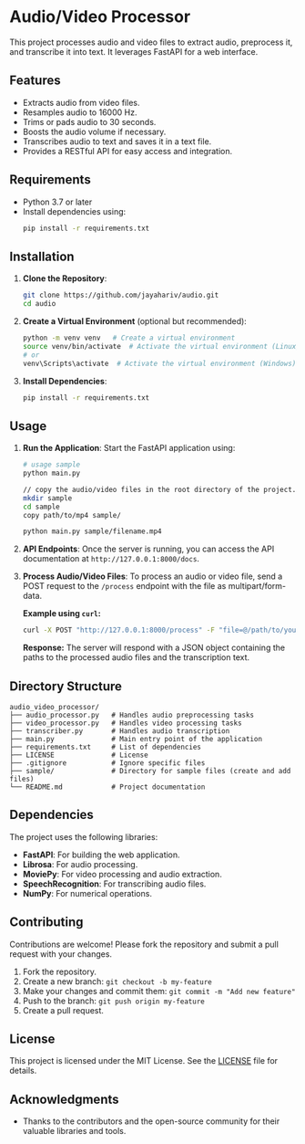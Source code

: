 # Audio/Video Processor

This project processes audio and video files to extract audio, preprocess it, and transcribe it into text. It leverages FastAPI for a web interface.

## Features

- Extracts audio from video files.
- Resamples audio to 16000 Hz.
- Trims or pads audio to 30 seconds.
- Boosts the audio volume if necessary.
- Transcribes audio to text and saves it in a text file.
- Provides a RESTful API for easy access and integration.

## Requirements

- Python 3.7 or later
- Install dependencies using:
  ```bash
  pip install -r requirements.txt
  ```

## Installation

1. **Clone the Repository**:
   ```bash
   git clone https://github.com/jayahariv/audio.git
   cd audio
   ```

2. **Create a Virtual Environment** (optional but recommended):
   ```bash
   python -m venv venv   # Create a virtual environment
   source venv/bin/activate  # Activate the virtual environment (Linux/Mac)
   # or
   venv\Scripts\activate  # Activate the virtual environment (Windows)
   ```

3. **Install Dependencies**:
   ```bash
   pip install -r requirements.txt
   ```

## Usage

1. **Run the Application**:
   Start the FastAPI application using:
   ```bash
   # usage sample
   python main.py

   // copy the audio/video files in the root directory of the project. 
   mkdir sample
   cd sample 
   copy path/to/mp4 sample/

   python main.py sample/filename.mp4
   ```

2. **API Endpoints**:
   Once the server is running, you can access the API documentation at `http://127.0.0.1:8000/docs`.

3. **Process Audio/Video Files**:
   To process an audio or video file, send a POST request to the `/process` endpoint with the file as multipart/form-data.

   **Example using `curl`:**
   ```bash
   curl -X POST "http://127.0.0.1:8000/process" -F "file=@/path/to/your/audio_or_video_file"
   ```

   **Response:**
   The server will respond with a JSON object containing the paths to the processed audio files and the transcription text.

## Directory Structure

```
audio_video_processor/
├── audio_processor.py   # Handles audio preprocessing tasks
├── video_processor.py   # Handles video processing tasks
├── transcriber.py       # Handles audio transcription
├── main.py              # Main entry point of the application
├── requirements.txt     # List of dependencies
├── LICENSE              # License
├── .gitignore           # Ignore specific files
├── sample/              # Directory for sample files (create and add files)
└── README.md            # Project documentation
```

## Dependencies

The project uses the following libraries:

- **FastAPI**: For building the web application.
- **Librosa**: For audio processing.
- **MoviePy**: For video processing and audio extraction.
- **SpeechRecognition**: For transcribing audio files.
- **NumPy**: For numerical operations.

## Contributing

Contributions are welcome! Please fork the repository and submit a pull request with your changes.

1. Fork the repository.
2. Create a new branch: `git checkout -b my-feature`
3. Make your changes and commit them: `git commit -m "Add new feature"`
4. Push to the branch: `git push origin my-feature`
5. Create a pull request.

## License

This project is licensed under the MIT License. See the [LICENSE](LICENSE) file for details.

## Acknowledgments

- Thanks to the contributors and the open-source community for their valuable libraries and tools.